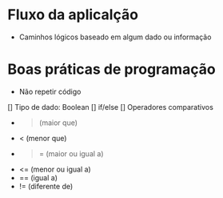 # Fluxo da aplicalção

- Caminhos lógicos baseado em algum dado ou informação

# Boas práticas de programação

- Não repetir código

[] Tipo de dado: Boolean
[] if/else
[] Operadores comparativos
  - > (maior que)
  - < (menor que)
  - >= (maior ou igual a)
  - <= (menor ou igual a)
  - == (igual a)
  - != (diferente de)
